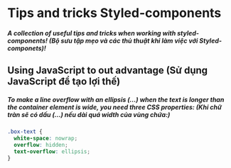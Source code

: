 # Tips and tricks Styled-components
##### A collection of useful tips and tricks when working with styled-components! (Bộ sưu tập mẹo và các thủ thuật khi làm việc với Styled-componets)!

## Using JavaScript to out advantage (Sử dụng JavaScript để tạo lợi thế)

##### To make a line overflow with an ellipsis (…) when the text is longer than the container element is wide, you need three CSS properties: (Khi chữ tràn sẽ có dấu (...) nếu dài quá width của vùng chứa:)

```css
.box-text {
  white-space: nowrap;
  overflow: hidden;
  text-overflow: ellipsis;
}
```
